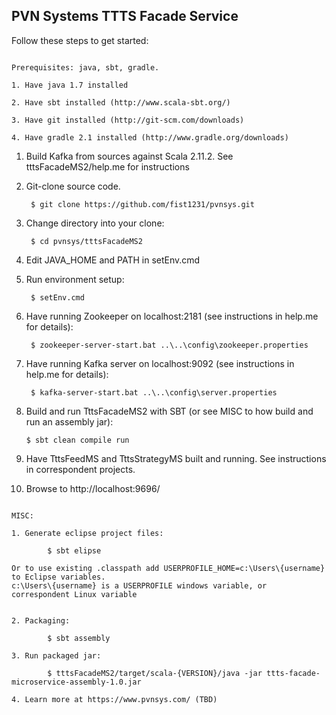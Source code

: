 ## PVN Systems TTTS Facade Service

Follow these steps to get started:

~~~~~~~~~~~~~~~~~~~~~~~~~~~~~~~~~~~~~~~~~~~~~~~~~~~~~~~~~~~~~~~

Prerequisites: java, sbt, gradle.

1. Have java 1.7 installed

2. Have sbt installed (http://www.scala-sbt.org/)

3. Have git installed (http://git-scm.com/downloads)

4. Have gradle 2.1 installed (http://www.gradle.org/downloads)

~~~~~~~~~~~~~~~~~~~~~~~~~~~~~~~~~~~~~~~~~~~~~~~~~~~~~~~~~~~~~~~

1. Build Kafka from sources against Scala 2.11.2. See tttsFacadeMS2/help.me for instructions

2. Git-clone source code.

        $ git clone https://github.com/fist1231/pvnsys.git

3. Change directory into your clone:

        $ cd pvnsys/tttsFacadeMS2

4. Edit JAVA_HOME and PATH in setEnv.cmd

5. Run environment setup: 

		$ setEnv.cmd

6. Have running Zookeeper on localhost:2181 (see instructions in help.me for details):
	
		$ zookeeper-server-start.bat ..\..\config\zookeeper.properties
	
7. Have running Kafka server on localhost:9092 (see instructions in help.me for details):
	
		$ kafka-server-start.bat ..\..\config\server.properties

8.	Build and run TttsFacadeMS2 with SBT (or see MISC to how build and run an assembly jar):

		$ sbt clean compile run

9.	Have TttsFeedMS and TttsStrategyMS built and running. See instructions in correspondent projects.

10. Browse to http://localhost:9696/

~~~~~~~~~~~~~~~~~~~~~~~~~~~~~~~~~~~~~~~~~~~~~~~~~~~~~~~~~~~~~~~

MISC:
        
1. Generate eclipse project files: 

		$ sbt elipse    
		
Or to use existing .classpath add USERPROFILE_HOME=c:\Users\{username} to Eclipse variables. 
c:\Users\{username} is a USERPROFILE windows variable, or correspondent Linux variable
		

2. Packaging: 

		$ sbt assembly

3. Run packaged jar: 

		$ tttsFacadeMS2/target/scala-{VERSION}/java -jar ttts-facade-microservice-assembly-1.0.jar        
    
4. Learn more at https://www.pvnsys.com/ (TBD)

